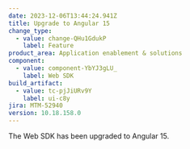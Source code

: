 ```yaml
---
date: 2023-12-06T13:44:24.941Z
title: Upgrade to Angular 15
change_type:
  - value: change-QHu1GdukP
    label: Feature
product_area: Application enablement & solutions
component:
  - value: component-YbYJ3gLU_
    label: Web SDK
build_artifact:
  - value: tc-pjJiURv9Y
    label: ui-c8y
jira: MTM-52940
version: 10.18.158.0
---
```

The Web SDK has been upgraded to Angular 15.
